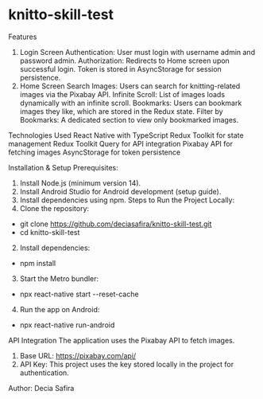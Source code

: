 # knitto-skill-test
Features
1. Login Screen
Authentication: User must login with username admin and password admin.
Authorization: Redirects to Home screen upon successful login. Token is stored in AsyncStorage for session persistence.
2. Home Screen
Search Images: Users can search for knitting-related images via the Pixabay API.
Infinite Scroll: List of images loads dynamically with an infinite scroll.
Bookmarks: Users can bookmark images they like, which are stored in the Redux state.
Filter by Bookmarks: A dedicated section to view only bookmarked images.

Technologies Used
React Native with TypeScript
Redux Toolkit for state management
Redux Toolkit Query for API integration
Pixabay API for fetching images
AsyncStorage for token persistence

Installation & Setup
Prerequisites:
1. Install Node.js (minimum version 14).
2. Install Android Studio for Android development (setup guide).
3. Install dependencies using npm.
Steps to Run the Project Locally:
1. Clone the repository:
- git clone https://github.com/deciasafira/knitto-skill-test.git
- cd knitto-skill-test
2. Install dependencies:
- npm install
3. Start the Metro bundler:
- npx react-native start --reset-cache
4. Run the app on Android:
- npx react-native run-android

API Integration
The application uses the Pixabay API to fetch images.
1. Base URL: https://pixabay.com/api/
2. API Key: This project uses the key stored locally in the project for authentication.


Author:
Decia Safira
